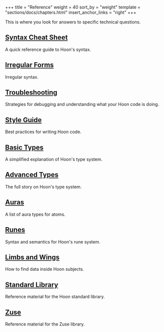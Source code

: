 +++
title = "Reference"
weight = 40
sort_by = "weight"
template = "sections/docs/chapters.html"
insert_anchor_links = "right"
+++

This is where you look for answers to specific technical questions.

## [Syntax Cheat Sheet](/reference/hoon/cheat-sheet)

A quick reference guide to Hoon's syntax.

## [Irregular Forms](/reference/hoon/irregular)

Irregular syntax.

## [Troubleshooting](/reference/hoon/hoon-errors)

Strategies for debugging and understanding what your Hoon code is doing.

## [Style Guide](/reference/hoon/style)

Best practices for writing Hoon code.

## [Basic Types](/reference/hoon/basic)

A simplified explanation of Hoon's type system.

## [Advanced Types](/reference/hoon/advanced)

The full story on Hoon's type system.

## [Auras](/reference/hoon/auras)

A list of aura types for atoms.

## [Runes](/reference/hoon/rune/)

Syntax and semantics for Hoon's rune system.

## [Limbs and Wings](/reference/hoon/limbs/)

How to find data inside Hoon subjects.

## [Standard Library](/reference/hoon/stdlib/)

Reference material for the Hoon standard library.

## [Zuse](/reference/hoon/zuse/)

Reference material for the Zuse library.
